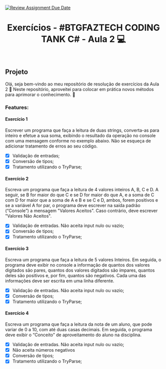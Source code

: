 [![Review Assignment Due Date](https://classroom.github.com/assets/deadline-readme-button-24ddc0f5d75046c5622901739e7c5dd533143b0c8e959d652212380cedb1ea36.svg)](https://classroom.github.com/a/S1bWTlSk)

<h1 align="center"> Exercícios - #BTGFAZTECH CODING TANK C# - Aula 2 💻 </h1><br>

## Projeto
Olá, seja bem-vindo ao meu repositório de resolução de exercícios da Aula 2 💙 Neste repositório, aproveitei para colocar em prática novos métodos para aprimorar o conhecimento. 🚀

### Features:
#### Exercício 1
Escrever um programa que faça a leitura de duas strings, converta-as para inteiro e efetue a 
sua soma, exibindo o resultado da operação no console com uma mensagem conforme no 
exemplo abaixo. Não se esqueça de adicionar tratamento de erros ao seu código.
- [x] Validação de entradas;
- [x] Conversão de tipos;
- [x] Tratamento utilizando o TryParse;

#### Exercício 2
Escreva um programa que faça a leitura de 4 valores inteiros A, B, C e D. A seguir, se B for maior 
do que C e se D for maior do que A, e a soma de C com D for maior que a soma de A e B e se C 
e D, ambos, forem positivos e se a variável A for par, o programa deve escrever na saída padrão 
(“Console”) a mensagem "Valores Aceitos". Caso contrário, deve escrever "Valores Não Aceitos".
- [x] Validação de entradas. Não aceita input nulo ou vazio;
- [x] Conversão de tipos;
- [x] Tratamento utilizando o TryParse;

#### Exercício 3
Escreva um programa que faça a leitura de 5 valores Inteiros. Em seguida, o programa deve 
exibir no console a informação de quantos dos valores digitados são pares, quantos dos valores 
digitados são ímpares, quantos deles são positivos e, por fim, quantos são negativos. Cada uma 
das informações deve ser escrita em uma linha diferente.
- [x] Validação de entradas. Não aceita input nulo ou vazio;
- [x] Conversão de tipos;
- [x] Tratamento utilizando o TryParse;

#### Exercício 4
Escreva um programa que faça a leitura da nota de um aluno, que pode variar de 0 a 10, com 
até duas casas decimais. Em seguida, o programa deve exibir o “Conceito” de aproveitamento 
do aluno na disciplina.
- [x] Validação de entradas. Não aceita input nulo ou vazio;
- [X] Não aceita números negativos
- [x] Conversão de tipos;
- [x] Tratamento utilizando o TryParse;
